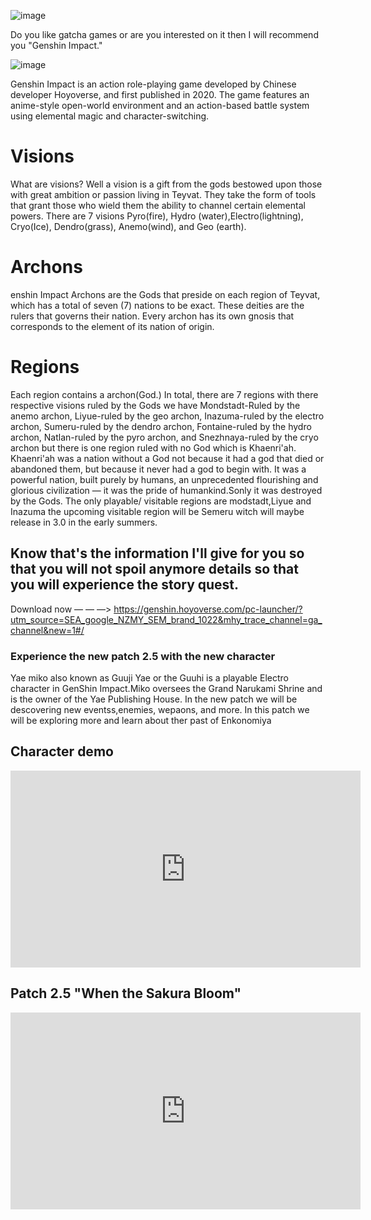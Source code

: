 ![image](https://user-images.githubusercontent.com/100007590/155347040-66bbf398-8fd2-4cab-af4d-9facefce4be7.png)

Do you like gatcha games or are you interested on it then I will recommend you "Genshin Impact."

![image](https://user-images.githubusercontent.com/100007590/155346926-a8ed3bde-b382-49a3-b78c-ca5837c1e077.png)


Genshin Impact is an action role-playing game developed by Chinese developer Hoyoverse, and first published in 2020. The game features an anime-style open-world environment and an action-based battle system using elemental magic and character-switching. 



# Visions
What are visions? Well a vision is a gift from the gods bestowed upon those with great ambition or passion living in Teyvat. They take the form of tools that grant those who wield them the ability to channel certain elemental powers. There are 7 visions Pyro(fire), Hydro (water),Electro(lightning), Cryo(Ice), Dendro(grass), Anemo(wind), and Geo (earth).

# Archons
enshin Impact Archons are the Gods that preside on each region of Teyvat, which has a total of seven (7) nations to be exact. These deities are the rulers that governs their nation. Every archon has its own gnosis that corresponds to the element of its nation of origin.

# Regions
Each region contains a archon(God.) In total, there are 7 regions with there respective visions ruled by the Gods we have Mondstadt-Ruled by the anemo archon, Liyue-ruled by the geo archon, Inazuma-ruled by the electro archon, Sumeru-ruled by the dendro archon, Fontaine-ruled by the hydro archon, Natlan-ruled by the pyro archon, and Snezhnaya-ruled by the cryo archon but there is one region ruled with no God which is Khaenri'ah. Khaenri'ah was a nation without a God not because it had a god that died or abandoned them, but because it never had a god to begin with. It was a powerful nation, built purely by humans, an unprecedented flourishing and glorious civilization — it was the pride of humankind.Sonly it was destroyed by the Gods. The only playable/ visitable regions are modstadt,Liyue and Inazuma the upcoming visitable region will be Semeru witch will maybe release in 3.0 in the early summers.

## Know that's the information I'll give for you so that you will not spoil anymore details so that you will experience the story quest.

Download now ― ― ―>
https://genshin.hoyoverse.com/pc-launcher/?utm_source=SEA_google_NZMY_SEM_brand_1022&mhy_trace_channel=ga_channel&new=1#/




### Experience the new patch 2.5 with the new character 
Yae miko also known as Guuji Yae or the Guuhi is a playable Electro character in GenShin Impact.Miko oversees the Grand Narukami Shrine and is the owner of the Yae Publishing House. In the new patch we will be descovering new eventss,enemies, wepaons, and more. In this patch we will be exploring more and learn about ther past of Enkonomiya 


## Character demo 

<iframe width="560" height="315" src="https://www.youtube.com/embed/4yFiBhNIWYo" title="YouTube video player" frameborder="0" allow="accelerometer; autoplay; clipboard-write; encrypted-media; gyroscope; picture-in-picture" allowfullscreen></iframe>


## Patch 2.5 "When the Sakura Bloom" 

<iframe width="560" height="315" src="https://www.youtube.com/embed/S71sh48SaHc" title="YouTube video player" frameborder="0" allow="accelerometer; autoplay; clipboard-write; encrypted-media; gyroscope; picture-in-picture" allowfullscreen></iframe>


